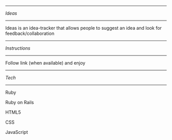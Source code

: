 *******
*Ideas*
*******
Ideas is an idea-tracker that allows people to suggest an idea and look for feedback/collaboration

**************
*Instructions*
**************

Follow link (when available) and enjoy

******
*Tech*
******

Ruby

Ruby on Rails

HTML5

CSS

JavaScript

